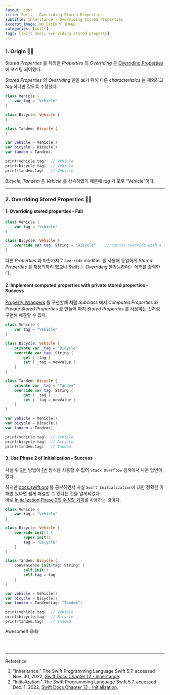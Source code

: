 ```yaml
---
layout: post
title: Swift - Overriding Stored Properties
subtitle: Inheritance - Overriding Stored Properties
excerpt_image: NO_EXCERPT_IMAGE
categories: [swift]
tags: [swift docs, overriding stored property]
---
```


### 1. Origin 👩‍💻

*Stored Properties* 를 제외한 *Properties* 의 *Overriding* 은
[Overriding Properties] 에 포스팅 되어있다.

[Overriding Properties]:/swift/2022/11/29/inheritance.html#h-4-overriding-properties

*Stored Properties* 의 *Overriding* 만을 보기 위해 다른 *characteristics* 는 제외하고 
*tag* 하나만 갖도록 수정했다.

```swift
class Vehicle {
    var tag = "Vehicle"
}

class Bicycle: Vehicle {
}

class Tandem: Bicycle {
}
```

```swift
var vehicle = Vehicle()
var bicycle = Bicycle()
var tandem = Tandem()

print(vehicle.tag)  // Vehicle
print(bicycle.tag)  // Vehicle
print(tandem.tag)   // Vehicle
```

*Bicycle*, *Tandem* 은 *Vehicle* 를 상속하였기 때문에 *tag* 가 모두 "Vehicle"이다.

---

### 2. Overriding Stored Properties 👩‍💻

#### 1. Overriding stored properties - Fail

```swift
class Vehicle {
    var tag = "Vehicle"
}

class Bicycle: Vehicle {
    override var tag: String = "Bicycle"    // Cannot override with a stored property 'tag'
}
```

다른 *Properties* 와 마찬가지로 `override` modifier 를 사용해 동일하게 *Stored Properties* 를 재정의하려 했으나 
Swift 는 *Overriding* 불가능하다는 에러를 출력한다.

#### 2. Implement computed properties with private stored properties - Success

[Property Wrappers] 를 구현할때 처럼 *Subclass* 에서 *Computed Properties* 와 
*Private Stored Properties* 를 만들어 마치 *Stored Properties* 를 사용하는 것처럼 구현해 해결할 수 있다.

[Property Wrappers]:/swift/2022/11/22/properties.html#h-1-property-wrappers

```swift
class Vehicle {
    var tag = "Vehicle"
}

class Bicycle: Vehicle {
    private var _tag = "Bicycle"
    override var tag: String {
        get { _tag }
        set { _tag = newValue }
    }
}

class Tandem: Bicycle {
    private var _tag = "Tandem"
    override var tag: String {
        get { _tag }
        set { _tag = newValue }
    }
}
```

```swift
var vehicle = Vehicle()
var bicycle = Bicycle()
var tandem = Tandem()

print(vehicle.tag)  // Vehicle
print(bicycle.tag)  // Bicycle
print(tandem.tag)   // Tandem
```

#### 3. Use Phase 2 of Initialization - Success

사실 위 [2번] 방법이 [1번] 방식을 사용할 수 없어 `Stack Overflow` 검색에서 나온 답변이었다.

[1번]:#h-1-overriding-stored-properties---fail
[2번]:#h-2-implement-computed-properties-with-private-stored-properties---success

하지만 [docs.swift.org](https://docs.swift.org/swift-book/LanguageGuide/Initialization.html) 
를 공부하면서 사실 `Swift Initialization`에 대한 정확한 이해만 있다면 쉽게 해결할 수 있다는 것을 알게되었다.  
바로 [Initialization Phase 2의 수정할 기회]를 사용하는 것이다.

[Initialization Phase 2의 수정할 기회]:/swift/2022/12/01/initialization.html#h-4-two-phase-initialization

```swift
class Vehicle {
    var tag = "Vehicle"
}

class Bicycle: Vehicle {
    override init() {
        super.init()
        tag = "Bicycle"
    }
}

class Tandem: Bicycle {
    convenience init(tag: String) {
        self.init()
        self.tag = tag
    }
}
```

```swift
var vehicle = Vehicle()
var bicycle = Bicycle()
var tandem = Tandem(tag: "Tandem")

print(vehicle.tag)  // Vehicle
print(bicycle.tag)  // Bicycle
print(tandem.tag)   // Tandem
```

Awesome!! 😆😆

<br><br>

---
Reference

1. "Inheritance." The Swift Programming Language Swift 5.7. accessed Nov. 30, 2022, [Swift Docs Chapter 12 - Inheritance](https://docs.swift.org/swift-book/LanguageGuide/Inheritance.html).
2. "Initialization." The Swift Programming Language Swift 5.7. accessed Dec. 1, 2022, [Swift Docs Chapter 13 - Initialization](https://docs.swift.org/swift-book/LanguageGuide/Initialization.html).
